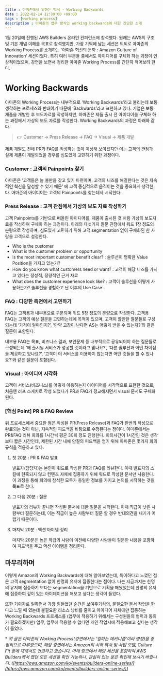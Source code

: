 ```yaml
---
title : 아마존에서 일하는 방식 - Working Backwards
date : 2022-02-14 12:00:00 +09:00
tags : [working process]
description : 아마존의 업무 방식인 working backwards에 대한 간단한 소개
---
```

1월 20일에 진행된 AWS Builders 온라인 컨퍼런스에 참석했다. 원래는 AWS의 구조 및 기본 개념 이해를 목표로 참석했지만, 가장 기억에 남는 세션은 의외로 아마존의 Working Process를 소개하는 ‘아마존 혁신의 문화 : Amazon Culture of Innovation’ 세션이었다. 특히 여러 부분들 중에서도 아이디어를 구체화 하는 과정이 인상적이었으며, 강연을 보면서 정리한 아마존 Working Process를 간단히 적어보려 한다. 

# **Working Backwards**

아마존의 Working Process는 내부적으로 ‘Working Backwards’라고 불리는데 보통 생각하는 프로세스와 반대이기 때문에 ‘Backwards’라고 표현하고 있다. 기업은 보통 제품을 개발한 후 보도자료를 작성하지만, 아마존은 제품 출시 전 아이디어를 구체화 하는 과정에서 가상의 보도 자료를 작성한다.  Working Backwards의 과정은 아래와 같다. 

> 👉  Customer → Press Release → FAQ → Visual → 제품 개발

제품 개발도 전에 PR과 FAQ를 작성하는 것이 이상해 보이겠지만 이는 고객의 관점과 실제 제품이 개발되었을 경우를 심도있게 고민하기 위한 과정이다. 

### Customer : 고객의 Painpoints 찾기

아마존은 ‘고객들은 늘 불만을 갖고 있기 마련이며, 고객의 니즈를 해결한다는 것은 지속적인 혁신을 달성할 수 있기 때문’ 에 고객 중심적으로 움직이는 것을 중요하게 생각한다. 아마존의 아이디어는 고객의 Painpoints를 찾는데서 시작한다.

### Press Release : 고객 관점에서 가상의 보도 자료 작성하기

고객 Painpoints를 기반으로 떠올린 아이디어를, 제품이 출시된 것 처럼 가상의 보도자료를 작성하여 구체화 하는 과정이다. 아래의 다섯가지 질문 관점에서 워드 1장 정도의 분량으로 작성하며, 심도있게 고민하기 위해 고객 segmentation 없이 구체화된 한 사람을 고객으로 설정한다. 

- Who is the customer
- What is the customer problem or opportunity
- Is the most important customer benefit clear? 
: 솔루션이 명확한 Value Position을 가지고 있는가?
- How do you know what customers need or want? 
: 고객이 해당 니즈를 가지고 있다는 정성적, 정량적인 근거 자료
- What does the customer experience look like? 
: 고객이 솔루션을 어떻게 사용하는가? 솔루션을 경험하고 난 이후의 Use Case

### FAQ : 다양한 측면에서 고민하기

FAQ는 고객용과 내부용으로 구분되며 워드 5장 정도의 분량으로 작성한다. 고객용 FAQ는 고객의 예상 질문을 고민하는데에 목적이 있으며, 고객이 할만한 질문들로 구성되는데 ‘가격이 얼마인지?’, ‘만약 고장이 난다면 AS는 어떻게 받을 수 있는지?’와 같은 질문이 포함된다. 

내부용 FAQ는 목표, 비즈니스 결과, 보안문제 등 내부적으로 공유되어야 하는 질문들로 구성되는데 ‘왜 출시될 서비스가 성공할 것이라고 믿나요?’, ‘다른 솔루션과 어떤 차이점을 제공하고 있나요?’, ‘고객이 이 서비스를 이용하지 않는다면 어떤 것들을 할 수 있나요?’와 같은 질문이 포함된다.

### Visual : 아이디어 시각화

고객이 서비스(비즈니스)를 어떻게 이용하는지 아이디어를 시각적으로 표현한 것으로, 처음엔 러프 스케치로 작성 되었다가 PR과 FAQ가 정교해지면서 visual 문서도 구체화 된다.  

### [핵심 Point] PR & FAQ Review

위 프로세스에서 중요한 점은 작성된 PR(Press Release)과 FAQ가 한번의 작성으로 완료되는 것이 아닌, 지속적인 피드백을 바탕으로 수정된다는 점이다. 아마존에서는 PR&FAQ 리뷰 회의를 1시간씩 평균 30회 정도 진행한다. 회의시간이 1시간인 것은 생각보다 짧은 시간인데, 제한된 시간 내에 양질의 피드백을 얻기 위해 아마존은 몇가지 회의 규칙을 적용하고 있다.

1. 첫 20분 : PR & FAQ 발표
    
    발표자(담당자)는 본인이 워드로 작성한 PR과 FAQ를 리뷰한다. 이때 발표자의 스킬에 현혹되지 않고 컨텐츠 자체에 집중하기 위해 워드로 작성한 문서만 사용한다. 이 과정을 통해 회의에 참석한 모두가 동일한 정보를 가지고 논의를 시작하는 것을 목표로 한다. 
    
2. 그 다음 20분 : 질문
    
    발표자의 리뷰가 끝나면 작성된 문서에 대한 질문을 시작한다. 이때 직급이 낮은 사람부터 질문하는데, 이는 직급이 높은 사람부터 질문 할 경우 반대의견을 내기가 어렵기 때문이다.
    
3. 마지막 20분 : 액션 아이템 정리
    
    마지막 20분은 높은 직급의 사람이 이전에 다양한 사람들이 질문한 내용을 포함하여 피드백을 주고 액션 아이템을 정리한다.
    

## 마무리하며

이렇게 Amazon의 Working Backwards에 대해 알아보았는데, 특이하다고 느꼈던 점은 고객 segmentation 없이 한명의 유저에 집중한다는 점이다. 나는 지금까지는 한명의 유저에 집중하기 보다는 segmentation을 기반으로 기획을 해왔었는데 한명의 유저에 집중하여 깊이 있는 아이데이션을 해보고 싶다는 생각이 들었다.

또한 기획자로 일하면서 가장 힘들었던 순간은 보여주기식의, 불필요한 문서 작업을 한다고 느낄 때 였는데 불필요한 리소스 낭비를 줄이고 아이디어 자체에만 집중하는  Working Backwards 프로세스를 (업무에 적용하기 위해서는 구성원들의 협력과 동의가 필요하겠지만) 업무,  업무에 적용할 수 없다면 개인 작업시에 적용해보고 싶다는 생각이 들었다.

\* _위 글은 아마존의 Working Process(강연에서는 ‘일하는 메커니즘’이라 명칭)을 중점적으로 다루었으며, 해당 강연에서는 Amazon의 시작 역사 및 사업 모델, Culture Fit 등에 대해서도  언급하고 있습니다. 아래 링크에서 해당 세션을 포함하여 AWS Builders에서 했던 모든 세션을 확인 가능하니, 관심이 있는 분은 확인해 보시기 바랍니다. ([https://aws.amazon.com/ko/events/builders-online-series/](https://aws.amazon.com/ko/events/builders-online-series/))_